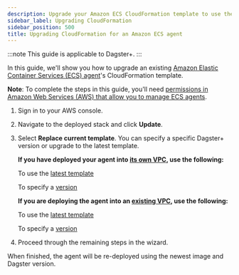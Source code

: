 ```yaml
---
description: Upgrade your Amazon ECS CloudFormation template to use the newest image and Dagster version.
sidebar_label: Upgrading CloudFormation
sidebar_position: 500
title: Upgrading CloudFormation for an Amazon ECS agent
---
```


:::note
This guide is applicable to Dagster+.
:::

In this guide, we'll show you how to upgrade an existing [Amazon Elastic Container Services (ECS) agent](/dagster-plus/deployment/deployment-types/hybrid/amazon-ecs/new-vpc)'s CloudFormation template.

**Note**: To complete the steps in this guide, you'll need [permissions in Amazon Web Services (AWS) that allow you to manage ECS agents](https://docs.aws.amazon.com/AmazonECS/latest/developerguide/security-iam-awsmanpol.html).

1. Sign in to your AWS console.

2. Navigate to the deployed stack and click **Update**.

3. Select **Replace current template**. You can specify a specific Dagster+ version or upgrade to the latest template.

   **If you have deployed your agent into [its own VPC](/dagster-plus/deployment/deployment-types/hybrid/amazon-ecs/new-vpc), use the following:**

   To use the [latest template](https://s3.amazonaws.com/dagster.cloud/cloudformation/ecs-agent-vpc.yaml)

   To specify a [version](https://s3.amazonaws.com/dagster.cloud/cloudformation/ecs-agent-vpc-1-0-3.yaml)

   **If you are deploying the agent into an [existing VPC](/dagster-plus/deployment/deployment-types/hybrid/amazon-ecs/existing-vpc), use the following:**

   To use the [latest template](https://s3.amazonaws.com/dagster.cloud/cloudformation/ecs-agent.yaml)

   To specify a [version](https://s3.amazonaws.com/dagster.cloud/cloudformation/ecs-agent-1-0-3.yaml)

4. Proceed through the remaining steps in the wizard.

When finished, the agent will be re-deployed using the newest image and Dagster version.
